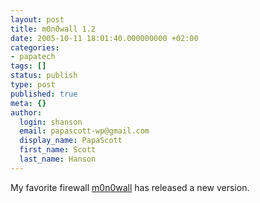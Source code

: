 ```yaml
---
layout: post
title: m0n0wall 1.2
date: 2005-10-11 18:01:40.000000000 +02:00
categories:
- papatech
tags: []
status: publish
type: post
published: true
meta: {}
author:
  login: shanson
  email: papascott-wp@gmail.com
  display_name: PapaScott
  first_name: Scott
  last_name: Hanson
---
```

<p>My favorite firewall <a href="http://m0n0.ch/wall/downloads.php">m0n0wall</a> has released a new version.</p>
